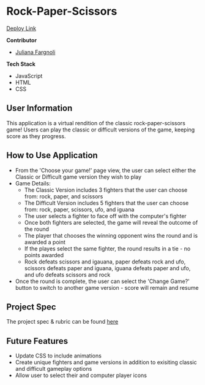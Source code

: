 # Rock-Paper-Scissors
[Deploy Link](https://jfargnoli01.github.io/rock-paper-scissors/)

__Contributor__
- [Juliana Fargnoli](https://github.com/jfargnoli01)

__Tech Stack__
- JavaScript
- HTML
- CSS

## User Information
This application is a virtual rendition of the classic rock-paper-scissors game! Users can play the classic or difficult versions of the game, keeping score as they progress.

## How to Use Application
- From the 'Choose your game!' page view, the user can select either the Classic or Difficult game version they wish to play
- Game Details:
  - The Classic Version includes 3 fighters that the user can choose from: rock, paper, and scissors
  - The Difficult Version includes 5 fighters that the user can choose from: rock, paper, scissors, ufo, and iguana
  - The user selects a fighter to face off with the computer's fighter
  - Once both fighters are selected, the game will reveal the outcome of the round
  - The player that chooses the winning opponent wins the round and is awarded a point
  - If the playes select the same fighter, the round results in a tie - no points awarded
  - Rock defeats scissors and igauana, paper defeats rock and ufo, scissors defeats paper and iguana, iguana defeats paper and ufo, and ufo defeats scissors and rock
- Once the round is complete, the user can select the 'Change Game?' button to switch to another game version - score will remain and resume

## Project Spec
The project spec & rubric can be found [here](https://frontend.turing.edu/projects/module-1/rock-paper-scissors-solo.html)

## Future Features
- Update CSS to include animations
- Create unique fighters and game versions in addition to exisiting classic and difficult gameplay options
- Allow user to select their and computer player icons
